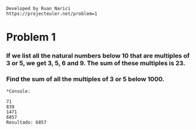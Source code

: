 ```Developed by Ruan Narici ``` <br>
```https://projecteuler.net/problem=1```

# Problem 1
### If we list all the natural numbers below 10 that are multiples of 3 or 5, we get 3, 5, 6 and 9. The sum of these multiples is 23.
### Find the sum of all the multiples of 3 or 5 below 1000.

```
*Console: 

71
839
1471
6857
Resultado: 6857
```